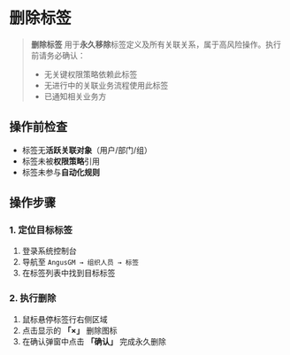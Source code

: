 # 删除标签

> **删除标签** 用于**永久移除**标签定义及所有关联关系，属于高风险操作。执行前请务必确认：
> - 无关键权限策略依赖此标签
> - 无进行中的关联业务流程使用此标签
> - 已通知相关业务方

## 操作前检查
- 标签无**活跃关联对象**（用户/部门/组）  
- 标签未被**权限策略**引用  
- 标签未参与**自动化规则**

## 操作步骤

### 1. 定位目标标签
1. 登录系统控制台
2. 导航至 `AngusGM → 组织人员 → 标签`
3. 在标签列表中找到目标标签

### 2. 执行删除
1. 鼠标悬停标签行右侧区域
2. 点击显示的 **「×」** 删除图标
3. 在确认弹窗中点击 **「确认」** 完成永久删除
